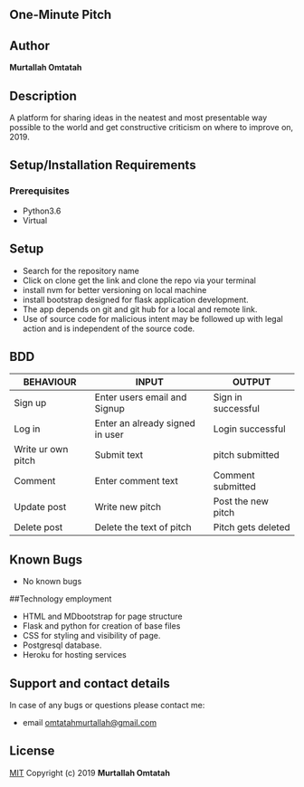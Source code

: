 ## One-Minute Pitch

## Author

**Murtallah Omtatah**

## Description

A platform for sharing ideas in the neatest and most presentable way possible to the world and get constructive criticism on where to improve on, 2019.

## Setup/Installation Requirements
### Prerequisites
* Python3.6
* Virtual

## Setup
* Search for the repository name
* Click on clone get the link and clone the repo via your terminal
* install nvm for better versioning on local machine
* install bootstrap designed for flask application development.
* The app depends on git and git hub for a local and remote link.
* Use of source code for malicious intent may be followed up with legal action and is independent of the source code.

## BDD

|  BEHAVIOUR                             | INPUT                                   |      OUTPUT                            |
|----------------------------------------|-----------------------------------------|----------------------------------------|
| Sign up                                | Enter users email and Signup            | Sign in successful                     |
| Log in                                 | Enter an already signed in user         | Login successful                       |
| Write ur own pitch                     | Submit text                             | pitch submitted                        |
| Comment                                | Enter comment text                      | Comment submitted                      |
| Update post                            | Write new pitch                         | Post the new pitch                     |
| Delete post                            | Delete the text of pitch                | Pitch gets deleted                     |

## Known Bugs
* No known bugs

##Technology employment
* HTML and MDbootstrap for page structure
* Flask and python for creation of base files
* CSS for styling and visibility of page.
* Postgresql database.
* Heroku for hosting services

## Support and contact details
In case of any bugs or questions please contact me:

* email omtatahmurtallah@gmail.com


## License
[MIT](./License)
 Copyright (c) 2019 **Murtallah Omtatah**
